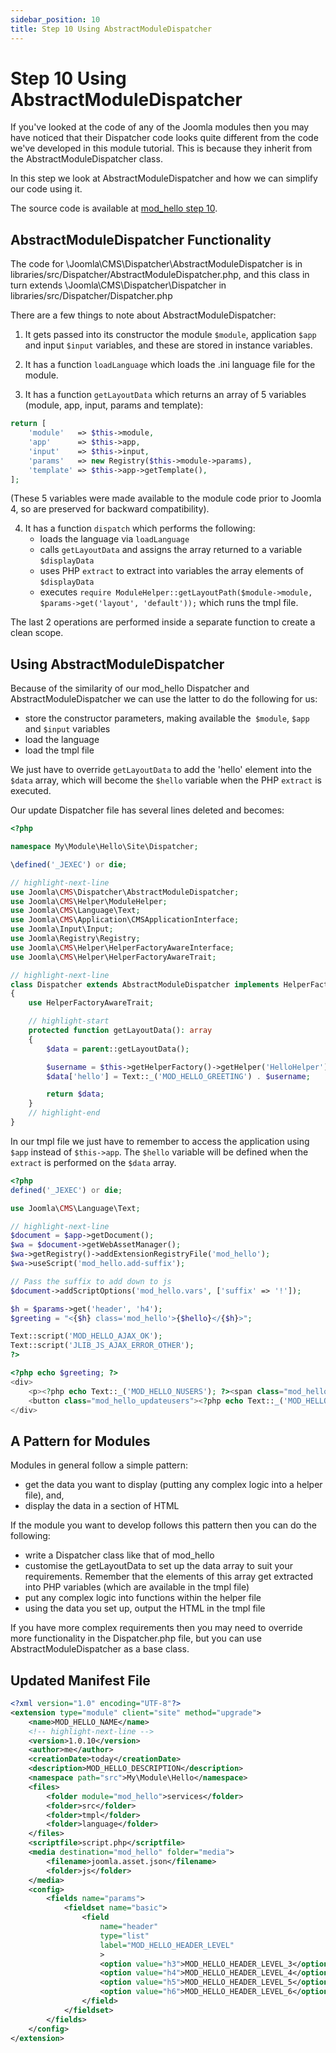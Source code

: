 ```yaml
---
sidebar_position: 10
title: Step 10 Using AbstractModuleDispatcher
---
```


Step 10 Using AbstractModuleDispatcher
======================================

If you've looked at the code of any of the Joomla modules then you may have noticed that their Dispatcher code looks quite different from the code we've developed in this module tutorial.
This is because they inherit from the AbstractModuleDispatcher class.

In this step we look at AbstractModuleDispatcher and how we can simplify our code using it.

The source code is available at [mod_hello step 10](https://github.com/joomla/manual-examples/tree/main/module-tutorial/step10_abstract_module_dispatcher). 

## AbstractModuleDispatcher Functionality

The code for \Joomla\CMS\Dispatcher\AbstractModuleDispatcher is in libraries/src/Dispatcher/AbstractModuleDispatcher.php, and this class in turn extends \Joomla\CMS\Dispatcher\Dispatcher in libraries/src/Dispatcher/Dispatcher.php

There are a few things to note about AbstractModuleDispatcher:

1. It gets passed into its constructor the module `$module`, application `$app` and input `$input` variables, and these are stored in instance variables.

2. It has a function `loadLanguage` which loads the .ini language file for the module.

3. It has a function `getLayoutData` which returns an array of 5 variables (module, app, input, params and template):

```php
return [
    'module'   => $this->module,
    'app'      => $this->app,
    'input'    => $this->input,
    'params'   => new Registry($this->module->params),
    'template' => $this->app->getTemplate(),
];
```

(These 5 variables were made available to the module code prior to Joomla 4, so are preserved for backward compatibility).

4. It has a function `dispatch` which performs the following:
   - loads the language via `loadLanguage`
   - calls `getLayoutData` and assigns the array returned to a variable `$displayData`
   - uses PHP `extract` to extract into variables the array elements of `$displayData`
   - executes `require ModuleHelper::getLayoutPath($module->module, $params->get('layout', 'default'));` which runs the tmpl file.

The last 2 operations are performed inside a separate function to create a clean scope.

## Using AbstractModuleDispatcher

Because of the similarity of our mod_hello Dispatcher and AbstractModuleDispatcher we can use the latter to do the following for us:
- store the constructor parameters, making available the` $module`, `$app` and `$input` variables
- load the language
- load the tmpl file

We just have to override `getLayoutData` to add the 'hello' element into the `$data` array, which will become the `$hello` variable when the PHP `extract` is executed.

Our update Dispatcher file has several lines deleted and becomes:

```php title="mod_hello/src/Dispatcher/Dispatcher.php"
<?php

namespace My\Module\Hello\Site\Dispatcher;

\defined('_JEXEC') or die;

// highlight-next-line
use Joomla\CMS\Dispatcher\AbstractModuleDispatcher;
use Joomla\CMS\Helper\ModuleHelper;
use Joomla\CMS\Language\Text;
use Joomla\CMS\Application\CMSApplicationInterface;
use Joomla\Input\Input;
use Joomla\Registry\Registry;
use Joomla\CMS\Helper\HelperFactoryAwareInterface;
use Joomla\CMS\Helper\HelperFactoryAwareTrait;

// highlight-next-line
class Dispatcher extends AbstractModuleDispatcher implements HelperFactoryAwareInterface
{
    use HelperFactoryAwareTrait;

    // highlight-start
    protected function getLayoutData(): array
    {
        $data = parent::getLayoutData();

        $username = $this->getHelperFactory()->getHelper('HelloHelper')->getLoggedonUsername('Guest');
        $data['hello'] = Text::_('MOD_HELLO_GREETING') . $username;

        return $data;
    }
    // highlight-end
}
```

In our tmpl file we just have to remember to access the application using `$app` instead of `$this->app`. The `$hello` variable will be defined when the `extract` is performed on the `$data` array. 

```php title="mod_hello/tmpl/default.php"
<?php
defined('_JEXEC') or die;

use Joomla\CMS\Language\Text;

// highlight-next-line
$document = $app->getDocument();
$wa = $document->getWebAssetManager();
$wa->getRegistry()->addExtensionRegistryFile('mod_hello');
$wa->useScript('mod_hello.add-suffix');

// Pass the suffix to add down to js
$document->addScriptOptions('mod_hello.vars', ['suffix' => '!']);

$h = $params->get('header', 'h4');
$greeting = "<{$h} class='mod_hello'>{$hello}</{$h}>";

Text::script('MOD_HELLO_AJAX_OK');
Text::script('JLIB_JS_AJAX_ERROR_OTHER');
?>

<?php echo $greeting; ?>
<div>
    <p><?php echo Text::_('MOD_HELLO_NUSERS'); ?><span class="mod_hello_nusers"></span></p>
    <button class="mod_hello_updateusers"><?php echo Text::_('MOD_HELLO_UPDATE_NUSERS'); ?></button>
</div>
```

## A Pattern for Modules

Modules in general follow a simple pattern:
- get the data you want to display (putting any complex logic into a helper file), and,
- display the data in a section of HTML

If the module you want to develop follows this pattern then you can do the following:
- write a Dispatcher class like that of mod_hello
- customise the getLayoutData to set up the data array to suit your requirements. Remember that the elements of this array get extracted into PHP variables (which are available in the tmpl file)
- put any complex logic into functions within the helper file
- using the data you set up, output the HTML in the tmpl file

If you have more complex requirements then you may need to override more functionality in the Dispatcher.php file, but you can use AbstractModuleDispatcher as a base class.

## Updated Manifest File

```xml title="mod_hello/mod_hello.xml"
<?xml version="1.0" encoding="UTF-8"?>
<extension type="module" client="site" method="upgrade">
    <name>MOD_HELLO_NAME</name>
    <!-- highlight-next-line -->
    <version>1.0.10</version>
    <author>me</author>
    <creationDate>today</creationDate>
    <description>MOD_HELLO_DESCRIPTION</description>
    <namespace path="src">My\Module\Hello</namespace>
    <files>
        <folder module="mod_hello">services</folder>
        <folder>src</folder>
        <folder>tmpl</folder>
        <folder>language</folder>
    </files>
    <scriptfile>script.php</scriptfile>
    <media destination="mod_hello" folder="media">
        <filename>joomla.asset.json</filename>
        <folder>js</folder>
    </media>
    <config>
        <fields name="params">
            <fieldset name="basic">
                <field
                    name="header"
                    type="list"
                    label="MOD_HELLO_HEADER_LEVEL"
                    >
                    <option value="h3">MOD_HELLO_HEADER_LEVEL_3</option>
                    <option value="h4">MOD_HELLO_HEADER_LEVEL_4</option>
                    <option value="h5">MOD_HELLO_HEADER_LEVEL_5</option>
                    <option value="h6">MOD_HELLO_HEADER_LEVEL_6</option>
                </field>
            </fieldset>
        </fields>
    </config>
</extension>
```
